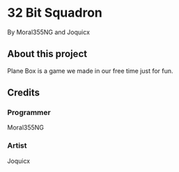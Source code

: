 # 32 Bit Squadron
By Moral355NG and Joquicx
## About this project
Plane Box is a game we made in our free time just for fun.
## Credits
### Programmer
Moral355NG
### Artist
Joquicx
